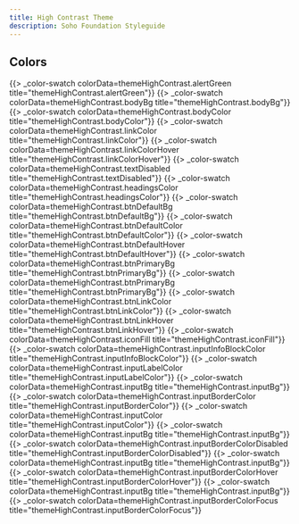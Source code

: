 ```yaml
---
title: High Contrast Theme
description: Soho Foundation Styleguide
---
```


## Colors

<div class="color-row">
    {{> _color-swatch colorData=themeHighContrast.alertGreen title="themeHighContrast.alertGreen"}}
    {{> _color-swatch colorData=themeHighContrast.bodyBg title="themeHighContrast.bodyBg"}}
    {{> _color-swatch colorData=themeHighContrast.bodyColor title="themeHighContrast.bodyColor"}}
    {{> _color-swatch colorData=themeHighContrast.linkColor title="themeHighContrast.linkColor"}}
    {{> _color-swatch colorData=themeHighContrast.linkColorHover title="themeHighContrast.linkColorHover"}}
    {{> _color-swatch colorData=themeHighContrast.textDisabled title="themeHighContrast.textDisabled"}}
    {{> _color-swatch colorData=themeHighContrast.headingsColor title="themeHighContrast.headingsColor"}}
    {{> _color-swatch colorData=themeHighContrast.btnDefaultBg title="themeHighContrast.btnDefaultBg"}}
    {{> _color-swatch colorData=themeHighContrast.btnDefaultColor title="themeHighContrast.btnDefaultColor"}}
    {{> _color-swatch colorData=themeHighContrast.btnDefaultHover title="themeHighContrast.btnDefaultHover"}}
    {{> _color-swatch colorData=themeHighContrast.btnPrimaryBg title="themeHighContrast.btnPrimaryBg"}}
    {{> _color-swatch colorData=themeHighContrast.btnPrimaryBg title="themeHighContrast.btnPrimaryBg"}}
    {{> _color-swatch colorData=themeHighContrast.btnLinkColor title="themeHighContrast.btnLinkColor"}}
    {{> _color-swatch colorData=themeHighContrast.btnLinkHover title="themeHighContrast.btnLinkHover"}}
    {{> _color-swatch colorData=themeHighContrast.iconFill title="themeHighContrast.iconFill"}}
    {{> _color-swatch colorData=themeHighContrast.inputInfoBlockColor title="themeHighContrast.inputInfoBlockColor"}}
    {{> _color-swatch colorData=themeHighContrast.inputLabelColor title="themeHighContrast.inputLabelColor"}}
    {{> _color-swatch colorData=themeHighContrast.inputBg title="themeHighContrast.inputBg"}}
    {{> _color-swatch colorData=themeHighContrast.inputBorderColor title="themeHighContrast.inputBorderColor"}}
    {{> _color-swatch colorData=themeHighContrast.inputColor title="themeHighContrast.inputColor"}}
    {{> _color-swatch colorData=themeHighContrast.inputBg title="themeHighContrast.inputBg"}}
    {{> _color-swatch colorData=themeHighContrast.inputBorderColorDisabled title="themeHighContrast.inputBorderColorDisabled"}}
    {{> _color-swatch colorData=themeHighContrast.inputBg title="themeHighContrast.inputBg"}}
    {{> _color-swatch colorData=themeHighContrast.inputBorderColorHover title="themeHighContrast.inputBorderColorHover"}}
    {{> _color-swatch colorData=themeHighContrast.inputBg title="themeHighContrast.inputBg"}}
    {{> _color-swatch colorData=themeHighContrast.inputBorderColorFocus title="themeHighContrast.inputBorderColorFocus"}}
</div>

